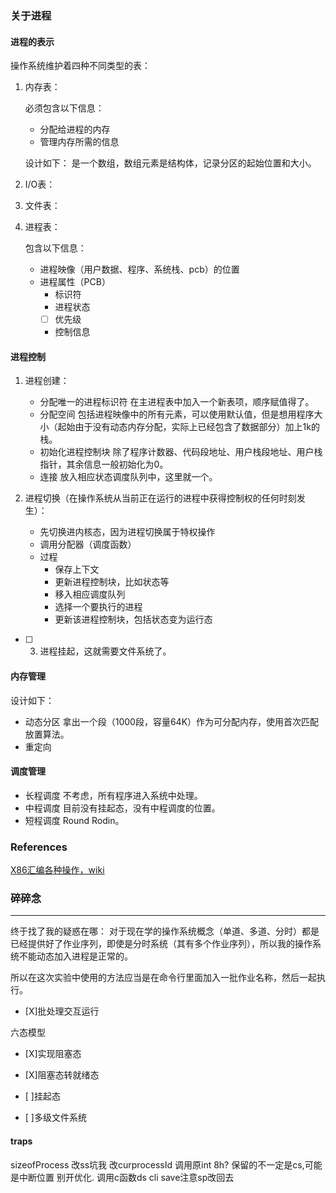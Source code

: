 ### 关于进程

#### 进程的表示
操作系统维护着四种不同类型的表：

1. 内存表：

    必须包含以下信息：

    - 分配给进程的内存
    - 管理内存所需的信息
    
    设计如下：
    是一个数组，数组元素是结构体，记录分区的起始位置和大小。

2. I/O表：

3. 文件表：

4. 进程表：

    包含以下信息：

    - 进程映像（用户数据、程序、系统栈、pcb）的位置
    - 进程属性（PCB）
        + 标识符
        + 进程状态
        + [ ] 优先级
        + 控制信息

#### 进程控制

1. 进程创建：
    + 分配唯一的进程标识符
        在主进程表中加入一个新表项，顺序赋值得了。
    + 分配空间
        包括进程映像中的所有元素，可以使用默认值，但是想用程序大小（起始由于没有动态内存分配，实际上已经包含了数据部分）加上1k的栈。
    + 初始化进程控制块
        除了程序计数器、代码段地址、用户栈段地址、用户栈指针，其余信息一般初始化为0。
    + 连接
        放入相应状态调度队列中，这里就一个。
        
2. 进程切换（在操作系统从当前正在运行的进程中获得控制权的任何时刻发生）：
    + 先切换进内核态，因为进程切换属于特权操作
    + 调用分配器（调度函数）
    + 过程
        * 保存上下文
        * 更新进程控制块，比如状态等
        * 移入相应调度队列
        * 选择一个要执行的进程
        * 更新该进程控制块，包括状态变为运行态


- [ ] 3. 进程挂起，这就需要文件系统了。

#### 内存管理
设计如下：

+ 动态分区
    拿出一个段（1000段，容量64K）作为可分配内存，使用首次匹配放置算法。
+ 重定向

#### 调度管理
+ 长程调度
不考虑，所有程序进入系统中处理。
+ 中程调度
目前没有挂起态，没有中程调度的位置。
+ 短程调度
Round Rodin。

### References
[X86汇编各种操作，wiki](https://en.wikibooks.org/w/index.php?title=X86_Assembly&stable=1)


### 碎碎念
-----
终于找了我的疑惑在哪：
对于现在学的操作系统概念（单道、多道、分时）都是已经提供好了作业序列，即使是分时系统（其有多个作业序列），所以我的操作系统不能动态加入进程是正常的。

所以在这次实验中使用的方法应当是在命令行里面加入一批作业名称，然后一起执行。

- [X]批处理交互运行

六态模型
- [X]实现阻塞态

- [X]阻塞态转就绪态

- [ ]挂起态

- [ ]多级文件系统

#### traps
sizeofProcess
改ss坑我
改curprocessId
调用原int 8h?
保留的不一定是cs,可能是中断位置
别开优化.
调用c函数ds
cli
save注意sp改回去

